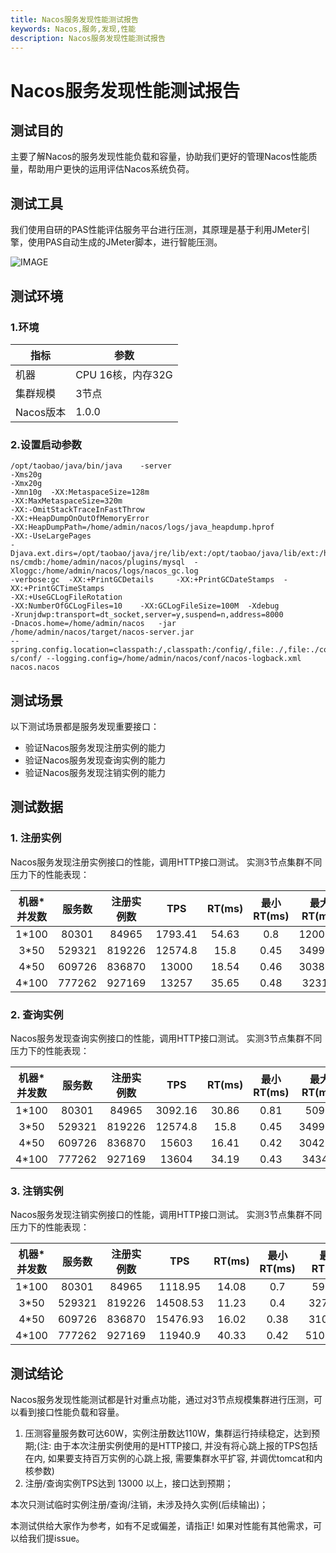 ```yaml
---
title: Nacos服务发现性能测试报告
keywords: Nacos,服务,发现,性能
description: Nacos服务发现性能测试报告
---
```


# Nacos服务发现性能测试报告

## 测试目的
主要了解Nacos的服务发现性能负载和容量，协助我们更好的管理Nacos性能质量，帮助用户更快的运用评估Nacos系统负荷。

## 测试工具
我们使用自研的PAS性能评估服务平台进行压测，其原理是基于利用JMeter引擎，使用PAS自动生成的JMeter脚本，进行智能压测。

![IMAGE](https://img.alicdn.com/tfs/TB1xCfDDpzqK1RjSZFvXXcB7VXa-692-297.png)

## 测试环境
### 1.环境

指标|参数
---|---
机器|CPU 16核，内存32G
集群规模|3节点
Nacos版本|1.0.0

### 2.设置启动参数
```
/opt/taobao/java/bin/java	 -server
-Xms20g
-Xmx20g
-Xmn10g	 -XX:MetaspaceSize=128m
-XX:MaxMetaspaceSize=320m
-XX:-OmitStackTraceInFastThrow
-XX:+HeapDumpOnOutOfMemoryError
-XX:HeapDumpPath=/home/admin/nacos/logs/java_heapdump.hprof
-XX:-UseLargePages
-Djava.ext.dirs=/opt/taobao/java/jre/lib/ext:/opt/taobao/java/lib/ext:/home/admin/nacos/plugi
ns/cmdb:/home/admin/nacos/plugins/mysql	 -Xloggc:/home/admin/nacos/logs/nacos_gc.log
-verbose:gc	 -XX:+PrintGCDetails	 -XX:+PrintGCDateStamps	 -XX:+PrintGCTimeStamps
-XX:+UseGCLogFileRotation
-XX:NumberOfGCLogFiles=10	 -XX:GCLogFileSize=100M	 -Xdebug
-Xrunjdwp:transport=dt_socket,server=y,suspend=n,address=8000
-Dnacos.home=/home/admin/nacos	 -jar	 /home/admin/nacos/target/nacos-server.jar
--spring.config.location=classpath:/,classpath:/config/,file:./,file:./config/,file:/home/admin/naco
s/conf/	--logging.config=/home/admin/nacos/conf/nacos-logback.xml	nacos.nacos
```

## 测试场景
以下测试场景都是服务发现重要接口：
* 验证Nacos服务发现注册实例的能力
* 验证Nacos服务发现查询实例的能力
* 验证Nacos服务发现注销实例的能力

## 测试数据
### 1. 注册实例
Nacos服务发现注册实例接口的性能，调用HTTP接口测试。
实测3节点集群不同压力下的性能表现：

机器*并发数|服务数|注册实例数|TPS|RT(ms)|最小RT(ms)|最大RT(ms)
:---:|:---:|:---:|:---:|:---:|:---:|:---:
1*100|80301|84965|1793.41|54.63|0.8|1200.86
3*50|529321|819226|12574.8|15.8|0.45|3499.59
4*50|609726|836870|13000|18.54|0.46|3038.48
4*100|777262|927169|13257|35.65|0.48|3231.2

### 2. 查询实例
Nacos服务发现查询实例接口的性能，调用HTTP接口测试。
实测3节点集群不同压力下的性能表现：

机器*并发数|服务数|注册实例数|TPS|RT(ms)|最小RT(ms)|最大RT(ms)
:---:|:---:|:---:|:---:|:---:|:---:|:---:
1*100|80301|84965|3092.16|30.86|0.81|509.4
3*50|529321|819226|12574.8|15.8|0.45|3499.59
4*50|609726|836870|15603|16.41|0.42|3042.17
4*100|777262|927169|13604|34.19|0.43|3434.1

### 3. 注销实例
Nacos服务发现注销实例接口的性能，调用HTTP接口测试。
实测3节点集群不同压力下的性能表现：

机器*并发数|服务数|注册实例数|TPS|RT(ms)|最小RT(ms)|最大RT(ms)
:---:|:---:|:---:|:---:|:---:|:---:|:---:
1*100|80301|84965|1118.95|14.08|0.7|597.43
3*50|529321|819226|14508.53|11.23|0.4|3274.49
4*50|609726|836870|15476.93|16.02|0.38|3106.23
4*100|777262|927169|11940.9|40.33|0.42|51052.46

## 测试结论
Nacos服务发现性能测试都是针对重点功能，通过对3节点规模集群进行压测，可以看到接口性能负载和容量。
1. 压测容量服务数可达60W，实例注册数达110W，集群运行持续稳定，达到预期;(注: 由于本次注册实例使用的是HTTP接口, 并没有将心跳上报的TPS包括在内, 如果要支持百万实例的心跳上报, 需要集群水平扩容, 并调优tomcat和内核参数)
2. 注册/查询实例TPS达到 13000 以上，接口达到预期；

本次只测试临时实例注册/查询/注销，未涉及持久实例(后续输出)；

本测试供给大家作为参考，如有不足或偏差，请指正!
如果对性能有其他需求，可以给我们提issue。
